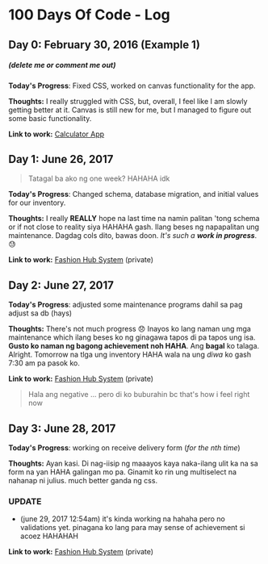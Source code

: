 # 100 Days Of Code - Log

## Day 0: February 30, 2016 (Example 1)
##### (delete me or comment me out)

**Today's Progress**: Fixed CSS, worked on canvas functionality for the app.

**Thoughts:** I really struggled with CSS, but, overall, I feel like I am slowly getting better at it. Canvas is still new for me, but I managed to figure out some basic functionality.

**Link to work:** [Calculator App](http://www.example.com)

## Day 1: June 26, 2017

> Tatagal ba ako ng one week? HAHAHA idk

**Today's Progress**: Changed schema, database migration, and initial values for our inventory.

**Thoughts:** I really __REALLY__ hope na last time na namin palitan 'tong schema or if not close to reality siya HAHAHA gash. Ilang beses ng napapalitan ung maintenance. Dagdag cols dito, bawas doon. *It's such a __work in progress__*. :sweat:

**Link to work:** [Fashion Hub System](https://github.com/angeloPereyra/fashionhub-sad)  (private)

## Day 2: June 27, 2017

**Today's Progress**: adjusted some maintenance programs dahil sa pag adjust sa db (hays)

**Thoughts:** There's not much progress :disappointed: Inayos ko lang naman ung mga maintenance which ilang beses ko ng ginagawa tapos di pa tapos ung isa. __Gusto ko naman ng bagong achievement noh HAHA__. Ang __bagal__ ko talaga. Alright. Tomorrow na tlga ung inventory HAHA wala na ung *diwa* ko gash 7:30 am pa pasok ko.

**Link to work:** [Fashion Hub System](https://github.com/angeloPereyra/fashionhub-sad)  (private)

> Hala ang negative ... pero di ko buburahin bc that's how i feel right now

## Day 3: June 28, 2017

**Today's Progress**: working on receive delivery form (*for the nth time*)

**Thoughts:** Ayan kasi. Di nag-iisip ng maaayos kaya naka-ilang ulit ka na sa form na yan HAHA galingan mo pa. Ginamit ko rin ung multiselect na nahanap ni julius. much better ganda ng css.

### UPDATE
- (june 29, 2017 12:54am) it's kinda working na hahaha pero no validations yet. pinagana ko lang para may sense of achievement si acoez HAHAHAH

**Link to work:** [Fashion Hub System](https://github.com/angeloPereyra/fashionhub-sad)  (private)
